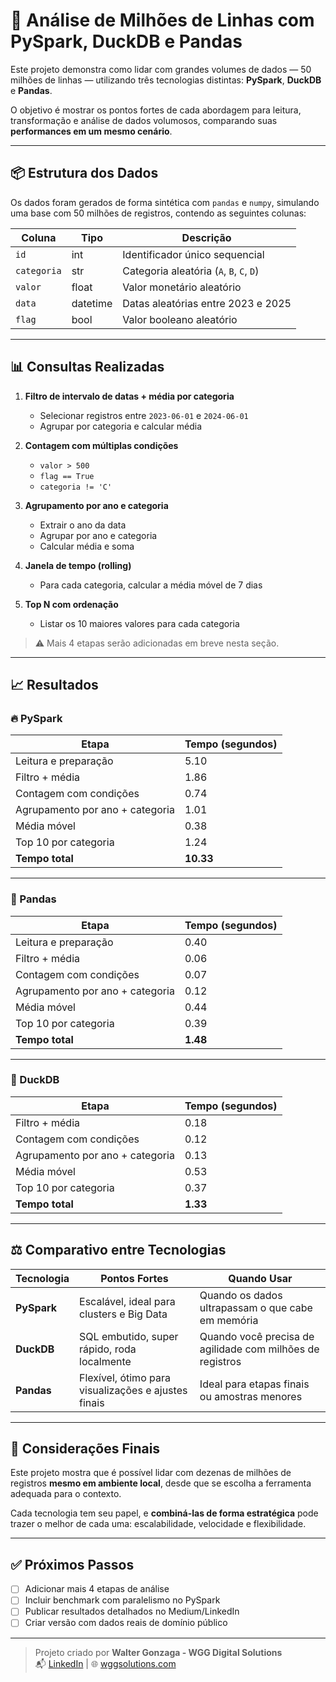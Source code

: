 # 🚀 Análise de Milhões de Linhas com PySpark, DuckDB e Pandas

Este projeto demonstra como lidar com grandes volumes de dados — 50 milhões de linhas — utilizando três tecnologias distintas: **PySpark**, **DuckDB** e **Pandas**.

O objetivo é mostrar os pontos fortes de cada abordagem para leitura, transformação e análise de dados volumosos, comparando suas **performances em um mesmo cenário**.

---

## 📦 Estrutura dos Dados

Os dados foram gerados de forma sintética com `pandas` e `numpy`, simulando uma base com 50 milhões de registros, contendo as seguintes colunas:

| Coluna     | Tipo     | Descrição                                |
|------------|----------|------------------------------------------|
| `id`       | int      | Identificador único sequencial           |
| `categoria`| str      | Categoria aleatória (`A`, `B`, `C`, `D`) |
| `valor`    | float    | Valor monetário aleatório                |
| `data`     | datetime | Datas aleatórias entre 2023 e 2025       |
| `flag`     | bool     | Valor booleano aleatório                 |

---

## 📊 Consultas Realizadas

1. **Filtro de intervalo de datas + média por categoria**
   - Selecionar registros entre `2023-06-01` e `2024-06-01`
   - Agrupar por categoria e calcular média

2. **Contagem com múltiplas condições**
   - `valor > 500`
   - `flag == True`
   - `categoria != 'C'`

3. **Agrupamento por ano e categoria**
   - Extrair o ano da data
   - Agrupar por ano e categoria
   - Calcular média e soma

4. **Janela de tempo (rolling)**
   - Para cada categoria, calcular a média móvel de 7 dias

5. **Top N com ordenação**
   - Listar os 10 maiores valores para cada categoria

> ⚠️ Mais 4 etapas serão adicionadas em breve nesta seção.

---

## 📈 Resultados

### 🔥 PySpark

| Etapa                          | Tempo (segundos)      |
|-------------------------------|------------------------|
| Leitura e preparação          | 5.10                   |
| Filtro + média                | 1.86                   |
| Contagem com condições        | 0.74                   |
| Agrupamento por ano + categoria | 1.01                 |
| Média móvel                   | 0.38                   |
| Top 10 por categoria          | 1.24                   |
| **Tempo total**               | **10.33**              |

---

### 🐼 Pandas

| Etapa                          | Tempo (segundos)      |
|-------------------------------|------------------------|
| Leitura e preparação          | 0.40                   |
| Filtro + média                | 0.06                   |
| Contagem com condições        | 0.07                   |
| Agrupamento por ano + categoria | 0.12                 |
| Média móvel                   | 0.44                   |
| Top 10 por categoria          | 0.39                   |
| **Tempo total**               | **1.48**               |

---

### 🦆 DuckDB

| Etapa                          | Tempo (segundos)      |
|-------------------------------|------------------------|
| Filtro + média                | 0.18                   |
| Contagem com condições        | 0.12                   |
| Agrupamento por ano + categoria | 0.13                 |
| Média móvel                   | 0.53                   |
| Top 10 por categoria          | 0.37                   |
| **Tempo total**               | **1.33**               |

---

## ⚖️ Comparativo entre Tecnologias

| Tecnologia | Pontos Fortes                                      | Quando Usar                                              |
|------------|----------------------------------------------------|-----------------------------------------------------------|
| **PySpark** | Escalável, ideal para clusters e Big Data          | Quando os dados ultrapassam o que cabe em memória         |
| **DuckDB**  | SQL embutido, super rápido, roda localmente        | Quando você precisa de agilidade com milhões de registros |
| **Pandas**  | Flexível, ótimo para visualizações e ajustes finais | Ideal para etapas finais ou amostras menores              |

---

## 📌 Considerações Finais

Este projeto mostra que é possível lidar com dezenas de milhões de registros **mesmo em ambiente local**, desde que se escolha a ferramenta adequada para o contexto.

Cada tecnologia tem seu papel, e **combiná-las de forma estratégica** pode trazer o melhor de cada uma: escalabilidade, velocidade e flexibilidade.

---

## ✅ Próximos Passos

- [ ] Adicionar mais 4 etapas de análise
- [ ] Incluir benchmark com paralelismo no PySpark
- [ ] Publicar resultados detalhados no Medium/LinkedIn
- [ ] Criar versão com dados reais de domínio público

---

> Projeto criado por **Walter Gonzaga - WGG Digital Solutions**  
> 📬 [LinkedIn](https://linkedin.com/in/walter-gonzaga) | 🌐 [wggsolutions.com](https://wggsolutions.com)

